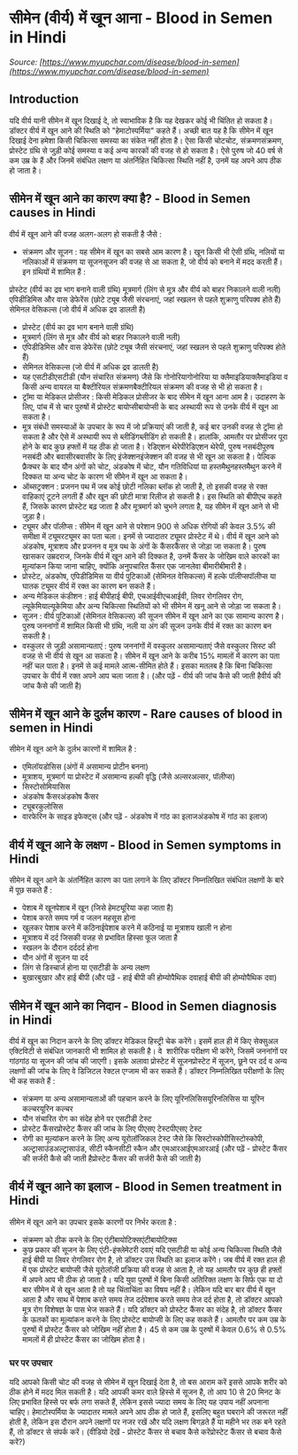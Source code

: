 # सीमेन (वीर्य) में खून आना - Blood in Semen in Hindi
_Source: [https://www.myupchar.com/disease/blood-in-semen](https://www.myupchar.com/disease/blood-in-semen)_

## Introduction
यदि वीर्य यानी सीमेन में खून दिखाई दे, तो स्वाभाविक है कि यह देखकर कोई भी चिंतित हो सकता है। डॉक्टर वीर्य में खून आने की स्थिति को "हेमाटोस्पर्मिया" कहते हैं। अच्छी बात यह है कि सीमेन में खून दिखाई देना हमेशा किसी चिकित्सा समस्या का संकेत नहीं होता है। ऐसा किसी चोटचोट, संक्रमणसंक्रमण, प्रोस्टेट ग्रंथि से जुड़ी कोई समस्या व कई अन्य कारकों की वजह से हो सकता है। ऐसे पुरुष जो 40 वर्ष से कम उम्र के हैं और जिनमें संबंधित लक्षण या अंतर्निहित चिकित्सा स्थिति नहीं है, उनमें यह अपने आप ठीक हो जाता है।

## सीमेन में खून आने का कारण क्या है? - Blood in Semen causes in Hindi
वीर्य में खून आने की वजह अलग-अलग हो सकती है जैसे :
- संक्रमण और सूजन : यह सीमेन में खून का सबसे आम कारण है। खून किसी भी ऐसी ग्रंथि, नलियों या नलिकाओं में संक्रमण या सूजनसूजन की वजह से आ सकता है, जो वीर्य को बनाने में मदद करती हैं। इन ग्रंथियों में शामिल हैं :

	
प्रोस्टेट (वीर्य का द्रव भाग बनाने वाली ग्रंथि)
मूत्रमार्ग (लिंग से मूत्र और वीर्य को बाहर निकालने वाली नली)
एपिडीडिमिस और वास डेफेरेंस (छोटे ट्यूब जैसी संरचनाएं, जहां स्खलन से पहले शुक्राणु परिपक्व होते हैं)
सेमिनल वेसिकल्स (जो वीर्य में अधिक द्रव डालती है)
- प्रोस्टेट (वीर्य का द्रव भाग बनाने वाली ग्रंथि)
- मूत्रमार्ग (लिंग से मूत्र और वीर्य को बाहर निकालने वाली नली)
- एपिडीडिमिस और वास डेफेरेंस (छोटे ट्यूब जैसी संरचनाएं, जहां स्खलन से पहले शुक्राणु परिपक्व होते हैं)
- सेमिनल वेसिकल्स (जो वीर्य में अधिक द्रव डालती है)
- यह एसटीडीएसटीडी (यौन संचारित संक्रमण) जैसे कि गोनोरियागोनोरिया या क्लैमाइडियाक्लैमाइडिया व किसी अन्य वायरल या बैक्टीरियल संक्रमणबैक्टीरियल संक्रमण की वजह से भी हो सकता है।
- ट्रॉमा या मेडिकल प्रोसीजर : किसी मेडिकल प्रोसीजर के बाद सीमेन में खून आना आम है। उदाहरण के लिए, पांच में से चार पुरुषों में प्रोस्टेट बायोप्सीबायोप्सी के बाद अस्थायी रूप से उनके वीर्य में खून आ सकता है।
- मूत्र संबंधी समस्याओं के उपचार के रूप में जो प्रक्रियाएं की जाती है, कई बार उनकी वजह से ट्रॉमा हो सकता है और ऐसे में अस्थायी रूप से ब्लीडिंगब्लीडिंग हो सकती है। हालांकि, आमतौर पर प्रोसीजर पूरा होने के बाद कुछ हफ्तों में यह ठीक हो जाता है। रेडिएशन थेरेपीरेडिएशन थेरेपी, पुरुष नसबंदीपुरुष नसबंदी और बवासीरबवासीर के लिए इंजेक्शनइंजेक्शन की वजह से भी खून आ सकता है। पेल्विक फ्रैक्चर के बाद यौन अंगों को चोट, अंडकोष में चोट, यौन गतिविधियां या हस्तमैथुनहस्तमैथुन करने में दिक्कत या अन्य चोट के कारण भी सीमेन में खून आ सकता है।
- ऑब्सट्रक्शन : प्रजनन पथ में जब कोई छोटी नलिका ब्लॉक हो जाती है, तो इसकी वजह से रक्त वाहिकाएं टूटने लगती हैं और खून की छोटी मात्रा रिलीज हो सकती है। इस स्थिति को बीपीएच कहते हैं, जिसके कारण प्रोस्टेट बढ़ जाता है और मूत्रमार्ग को चुभने लगता है, यह सीमेन में खून आने से भी जुड़ा है।
- ट्यूमर और पॉलीप्स : सीमेन में खून आने से परेशान 900 से अधिक रोगियों की केवल 3.5% की समीक्षा में ट्यूमरट्यूमर का पता चला। इनमें से ज्यादातर ट्यूमर प्रोस्टेट में थे। वीर्य में खून आने को अंडकोष, मूत्राशय और प्रजनन व मूत्र पथ के अंगों के कैंसरकैंसर से जोड़ा जा सकता है। पुरुष खासकर उम्रदराज, जिनके वीर्य में खून आने की दिक्कत है, उनमें कैंसर के जोखिम वाले कारकों का मूल्यांकन किया जाना चाहिए, क्योंकि अनुपचारित कैंसर एक जानलेवा बीमारीबीमारी है।
- प्रोस्टेट, अंडकोष, एपिडीडिमिस या वीर्य पुटिकाओं (सेमिनल वेसिकल्स) में हल्के पॉलीप्सपॉलीप्स या घातक ट्यूमर वीर्य में रक्त का कारण बन सकते हैं।
- अन्य मेडिकल कंडीशन : हाई बीपीहाई बीपी, एचआईवीएचआईवी, लिवर रोगलिवर रोग, ल्यूकेमियाल्यूकेमिया और अन्य चिकित्सा स्थितियों को भी सीमेन में खनू आने से जोड़ा जा सकता है।
- सूजन : वीर्य पुटिकाओं (सेमिनल वेसिकल्स) की सूजन सीमेन में खून आने का एक सामान्य कारण है। पुरुष जननांगों में शामिल किसी भी ग्रंथि, नली या अंग की सूजन उनके वीर्य में रक्त का कारण बन सकती है।
- ​वस्कुलर से जुड़ी असामान्यताएं : पुरुष जननांगों में वस्कुलर असामान्यताएं जैसे वस्कुलर सिस्ट की वजह से भी वीर्य से खून आ सकता है।
सीमेन में खून आने के करीब 15% मामलों में कारण का पता नहीं चल पाता है। इनमें से कई मामले आत्म-सीमित होते हैं। इसका मतलब है कि बिना चिकित्सा उपचार के वीर्य में रक्त अपने आप चला जाता है।
(और पढ़ें - वीर्य की जांच कैसे की जाती हैवीर्य की जांच कैसे की जाती है)

## सीमेन में खून आने के दुर्लभ कारण - Rare causes of blood in semen in Hindi
सीमेन में खून आने के दुर्लभ कारणों में शामिल है :
- एमिलॉयडोसिस (अंगों में असामान्य प्रोटीन बनना)
- मूत्राशय, मूत्रमार्ग या प्रोस्टेट में असामान्य हल्की वृद्धि (जैसे अल्सरअल्सर, पॉलीप्स)
- सिस्टोसोमियासिस
- अंडकोष कैंसरअंडकोष कैंसर
- ट्यूबरकुलोसिस
- वारफेरिन के साइड इफेक्ट्स
(और पढ़ें - अंडकोष में गांठ का इलाजअंडकोष में गांठ का इलाज)

## वीर्य में खून आने के लक्षण - Blood in Semen symptoms in Hindi
सीमेन में खून आने के अंतर्निहित कारण का पता लगाने के लिए डॉक्टर निम्नलिखित संबंधित लक्षणों के बारे में पूछ सकते हैं :
- पेशाब में खूनपेशाब में खून (जिसे हेमट्यूरिया कहा जाता है)
- पेशाब करते समय गर्म व जलन महसूस होना
- खुलकर पेशाब करने में कठिनाईपेशाब करने में कठिनाई या मूत्राशय खाली न होना
- मूत्राशय में दर्द जिसकी वजह से प्रभावित हिस्सा फूल जाता है
- स्खलन के दौरान दर्ददर्द होना
- यौन अंगों में सूजन या दर्द
- लिंग से डिस्चार्ज होना या एसटीडी के अन्य लक्षण
- बुखारबुखार और हाई बीपी
(और पढ़ें - हाई बीपी की होम्योपैथिक दवाहाई बीपी की होम्योपैथिक दवा)

## सीमेन में खून आने का निदान - Blood in Semen diagnosis in Hindi
वीर्य में खून का निदान करने के लिए डॉक्टर मेडिकल हिस्ट्री चेक करेंगे। इसमें हाल ही में किए सेक्सुअल एक्टिविटी से संबंधित जानकारी भी शामिल हो सकती है। वे  शारीरिक परीक्षण भी करेंगे, जिसमें जननांगों पर गांठगांठ या सूजन की जांच की जाएगी। इसके अलावा प्रोस्टेट में सूजनप्रोस्टेट में सूजन, छूने पर दर्द व अन्य लक्षणों की जांच के लिए वे डिजिटल रेक्टल एग्जाम भी कर सकते हैं। डॉक्टर निम्नलिखित परीक्षणों के लिए भी कह सकते हैं :
- संक्रमण या अन्य असामान्यताओं की पहचान करने के लिए यूरिनलिसिसयूरिनलिसिस या यूरिन कल्चरयूरिन कल्चर
- यौन संचारित रोग का संदेह होने पर एसटीडी टेस्ट
- प्रोस्टेट कैंसरप्रोस्टेट कैंसर की जांच के लिए पीएसए टेस्टपीएसए टेस्ट
- रोगी का मूल्यांकन करने के लिए अन्य यूरोलॉजिकल टेस्ट जैसे कि सिस्टोस्कोपीसिस्टोस्कोपी, अल्ट्रासाउंडअल्ट्रासाउंड, सीटी स्कैनसीटी स्कैन और एमआरआईएमआरआई
(और पढ़ें - प्रोस्टेट कैंसर की सर्जरी कैसे की जाती हैप्रोस्टेट कैंसर की सर्जरी कैसे की जाती है)

## वीर्य में खून आने का इलाज - Blood in Semen treatment in Hindi
सीमेन में खून आने का उपचार इसके कारणों पर निर्भर करता है :
- संक्रमण को ठीक करने के लिए एंटीबायोटिक्सएंटीबायोटिक्स
- कुछ प्रकार की सूजन के लिए एंटी-इंफ्लेमेटरी दवाएं
यदि एसटीडी या कोई अन्य चिकित्सा स्थिति जैसे हाई बीपी या लिवर रोगलिवर रोग है, तो डॉक्टर उस स्थिति का इलाज करेंगे।
जब वीर्य में रक्त हाल ही में एक प्रोस्टेट बायोप्सी जैसे यूरोलॉजी प्रक्रिया की वजह से आता है, तो यह आमतौर पर कुछ ही हफ्तों में अपने आप भी ठीक हो जाता है।
यदि युवा पुरुषों में बिना किसी अतिरिक्त लक्षण के सिर्फ एक या दो बार सीमेन में से खून आता है तो यह चिंताचिंता का विषय नहीं है। लेकिन यदि बार बार वीर्य में खून आता है और साथ में पेशाब करते समय तेज दर्दपेशाब करते समय तेज दर्द होता है, तो डॉक्टर आपको मूत्र रोग विशेषज्ञ के पास भेज सकते हैं। यदि डॉक्टर को प्रोस्टेट कैंसर का संदेह है, तो डॉक्टर कैंसर के ऊतकों का मूल्यांकन करने के लिए प्रोस्टेट बायोप्सी के लिए कह सकते हैं। आमतौर पर कम उम्र के पुरुषों में प्रोस्टेट कैंसर को जोखिम नहीं होता है। 45 से कम उम्र के पुरुषों में केवल 0.6% से 0.5% मामलों में ही प्रोस्टेट कैंसर का जोखिम होता है।
### घर पर उपचार
यदि आपको किसी चोट की वजह से सीमेन में खून दिखाई देता है, तो बस आराम करें इससे आपके शरीर को ठीक होने में मदद मिल सकती है। यदि आपकी कमर वाले हिस्से में सूजन है, तो आप 10 से 20 मिनट के लिए प्रभावित हिस्से पर बर्फ लगा सकते हैं, लेकिन इससे ज्यादा समय के लिए यह उपाय नहीं अपनाना चाहिए।
हेमाटोस्पर्मिया के ज्यादातर मामले अपने आप ठीक हो जाते हैं, इसलिए बहुत घबराने की जरूरत नहीं होती है, लेकिन इस दौरान अपने लक्षणों पर नजर रखें और यदि लक्षण बिगड़ते हैं या महीने भर तक बने रहते हैं, तो डॉक्टर से संपर्क करें।
(वीडियो देखें - प्रोस्टेट कैंसर से बचाव कैसे करेंप्रोस्टेट कैंसर से बचाव कैसे करें?)

